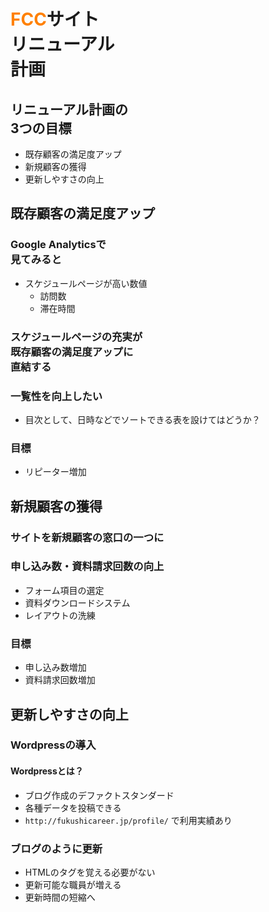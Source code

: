 # <span style="color:rgb(255,128,0);">FCC</span>サイト<br>リニューアル<br>計画



## リニューアル計画の<br>3つの目標

- 既存顧客の満足度アップ
- 新規顧客の獲得
- 更新しやすさの向上



## 既存顧客の満足度アップ



### Google Analyticsで<br>見てみると

- スケジュールページが高い数値
  - 訪問数
  - 滞在時間



### スケジュールページの充実が<br>既存顧客の満足度アップに<br>直結する



### 一覧性を向上したい

- 目次として、日時などでソートできる表を設けてはどうか？



### 目標

- リピーター増加



## 新規顧客の獲得



### サイトを新規顧客の窓口の一つに



### 申し込み数・資料請求回数の向上

- フォーム項目の選定
- 資料ダウンロードシステム
- レイアウトの洗練



### 目標

- 申し込み数増加
- 資料請求回数増加



## 更新しやすさの向上



### Wordpressの導入



#### Wordpressとは？

- ブログ作成のデファクトスタンダード
- 各種データを投稿できる
- `http://fukushicareer.jp/profile/` で利用実績あり



### ブログのように更新

- HTMLのタグを覚える必要がない
- 更新可能な職員が増える
- 更新時間の短縮へ